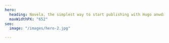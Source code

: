 ```yaml
---
hero:
  heading: Novela, the simplest way to start publishing with Hugo anwdxwd Forestry.
  maxWidthPX: "652"
seo:
  image: "/images/hero-2.jpg"

---
```

